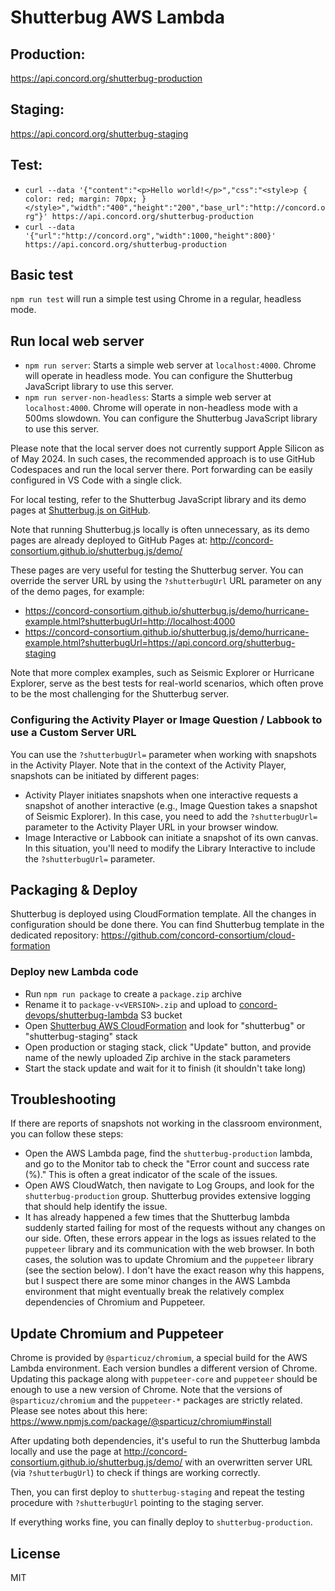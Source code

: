 # Shutterbug AWS Lambda

## Production:
https://api.concord.org/shutterbug-production

## Staging:
https://api.concord.org/shutterbug-staging

## Test:

- `curl --data '{"content":"<p>Hello world!</p>","css":"<style>p { color: red; margin: 70px; }</style>","width":"400","height":"200","base_url":"http://concord.org"}' https://api.concord.org/shutterbug-production`
- `curl --data '{"url":"http://concord.org","width":1000,"height":800}' https://api.concord.org/shutterbug-production`

## Basic test

`npm run test` will run a simple test using Chrome in a regular, headless mode.

## Run local web server

- `npm run server`: Starts a simple web server at `localhost:4000`. Chrome will operate in headless mode. You can configure the Shutterbug JavaScript library to use this server.
- `npm run server-non-headless`: Starts a simple web server at `localhost:4000`. Chrome will operate in non-headless mode with a 500ms slowdown. You can configure the Shutterbug JavaScript library to use this server.

Please note that the local server does not currently support Apple Silicon as of May 2024. In such cases, the recommended approach is to use GitHub Codespaces
and run the local server there. Port forwarding can be easily configured in VS Code with a single click.

For local testing, refer to the Shutterbug JavaScript library and its demo pages at [Shutterbug.js on GitHub](https://github.com/concord-consortium/shutterbug.js).

Note that running Shutterbug.js locally is often unnecessary, as its demo pages are already deployed to GitHub Pages at:
http://concord-consortium.github.io/shutterbug.js/demo/

These pages are very useful for testing the Shutterbug server. You can override the server URL by using the `?shutterbugUrl` URL parameter on any of the demo pages, for example:
- https://concord-consortium.github.io/shutterbug.js/demo/hurricane-example.html?shutterbugUrl=http://localhost:4000
- https://concord-consortium.github.io/shutterbug.js/demo/hurricane-example.html?shutterbugUrl=https://api.concord.org/shutterbug-staging

Note that more complex examples, such as Seismic Explorer or Hurricane Explorer, serve as the best tests for real-world scenarios,
which often prove to be the most challenging for the Shutterbug server.

### Configuring the Activity Player or Image Question / Labbook to use a Custom Server URL

You can use the `?shutterbugUrl=` parameter when working with snapshots in the Activity Player. 
Note that in the context of the Activity Player, snapshots can be initiated by different pages:
- Activity Player initiates snapshots when one interactive requests a snapshot of another interactive (e.g., Image Question takes a snapshot of Seismic Explorer). In this case, you need to add the `?shutterbugUrl=` parameter to the Activity Player URL in your browser window.
- Image Interactive or Labbook can initiate a snapshot of its own canvas. In this situation, you'll need to modify the Library Interactive to include the `?shutterbugUrl=` parameter.

## Packaging & Deploy

Shutterbug is deployed using CloudFormation template. All the changes in configuration should be done there.
You can find Shutterbug template in the dedicated repository: https://github.com/concord-consortium/cloud-formation

### Deploy new Lambda code

- Run `npm run package` to create a `package.zip` archive
- Rename it to `package-v<VERSION>.zip` and upload to [concord-devops/shutterbug-lambda](https://s3.console.aws.amazon.com/s3/buckets/concord-devops?region=us-east-1&prefix=shutterbug-lambda/) S3 bucket
- Open [Shutterbug AWS CloudFormation](https://us-east-1.console.aws.amazon.com/cloudformation)
  and look for "shutterbug" or "shutterbug-staging" stack
- Open production or staging stack, click "Update" button, and provide name of the newly uploaded Zip archive in the stack parameters
- Start the stack update and wait for it to finish (it shouldn't take long)

## Troubleshooting

If there are reports of snapshots not working in the classroom environment, you can follow these steps:
- Open the AWS Lambda page, find the `shutterbug-production` lambda, and go to the Monitor tab to check the "Error count
  and success rate (%)." This is often a great indicator of the scale of the issues.
- Open AWS CloudWatch, then navigate to Log Groups, and look for the `shutterbug-production` group. Shutterbug provides
  extensive logging that should help identify the issue.
- It has already happened a few times that the Shutterbug lambda suddenly started failing for most of the requests
  without any changes on our side. Often, these errors appear in the logs as issues related to the `puppeteer` library
  and its communication with the web browser. In both cases, the solution was to update Chromium and the `puppeteer`
  library (see the section below). I don't have the exact reason why this happens, but I suspect there are some minor
  changes in the AWS Lambda environment that might eventually break the relatively complex dependencies of Chromium
  and Puppeteer.

## Update Chromium and Puppeteer

Chrome is provided by `@sparticuz/chromium`, a special build for the AWS Lambda environment. Each version bundles
a different version of Chrome. Updating this package along with `puppeteer-core` and `puppeteer` should be enough to use
a new version of Chrome. Note that the versions of `@sparticuz/chromium` and the `puppeteer-*` packages are strictly
related. Please see notes about this here: https://www.npmjs.com/package/@sparticuz/chromium#install

After updating both dependencies, it's useful to run the Shutterbug lambda locally and use the page at
http://concord-consortium.github.io/shutterbug.js/demo/ with an overwritten server URL (via `?shutterbugUrl`) to check
if things are working correctly.

Then, you can first deploy to `shutterbug-staging` and repeat the testing procedure with `?shutterbugUrl` pointing
to the staging server.

If everything works fine, you can finally deploy to `shutterbug-production`.

## License

MIT
